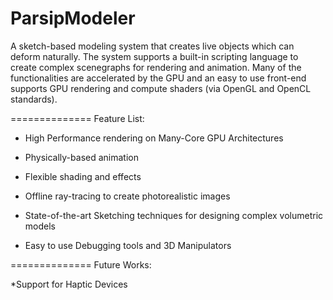 ParsipModeler
==============
A sketch-based modeling system that creates live objects which can deform naturally. The system supports a built-in scripting language to create complex scenegraphs for rendering and animation. Many of the functionalities are accelerated by the GPU and an easy to use front-end supports GPU rendering and compute shaders (via OpenGL and OpenCL standards).

==============
Feature List:

* High Performance rendering on Many-Core GPU Architectures

* Physically-based animation
 
* Flexible shading and effects

* Offline ray-tracing to create photorealistic images

* State-of-the-art Sketching techniques for designing complex volumetric models

* Easy to use Debugging tools and 3D Manipulators

==============
Future Works:

*Support for Haptic Devices
